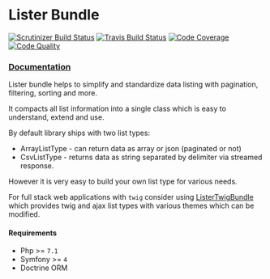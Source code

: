 # Lister Bundle

[![Scrutinizer Build Status](https://img.shields.io/scrutinizer/build/g/povs/ListerBundle/master?label=scrutinizer-ci)](https://scrutinizer-ci.com/g/povs/ListerBundle/build-status/master)
[![Travis Build Status](https://img.shields.io/travis/povs/ListerBundle/master?label=travis-ci)](https://travis-ci.com/povs/ListerBundle)
[![Code Coverage](https://scrutinizer-ci.com/g/povs/ListerBundle/badges/coverage.png?b=master)](https://scrutinizer-ci.com/g/povs/ListerBundle/?branch=master)
[![Code Quality](https://img.shields.io/scrutinizer/quality/g/povs/ListerBundle/master)](https://scrutinizer-ci.com/g/povs/ListerBundle/?branch=master)

### [Documentation](https://povs.github.io/ListerBundle)

Lister bundle helps to simplify and standardize data listing with pagination, filtering, sorting and more.

It compacts all list information into a single class which is easy to understand, extend and use.
 
By default library ships with two list types:
 - ArrayListType - can return data as array or json (paginated or not)
 - CsvListType - returns data as string separated by delimiter via streamed response.
 
However it is very easy to build your own list type for various needs.
 
For full stack web applications with `twig` consider using [ListerTwigBundle](https://github.com/povs/ListerTwigBundle)
which provides twig and ajax list types with various themes which can be modified.

#### Requirements

- Php >= `7.1`
- Symfony >= `4`
- Doctrine ORM